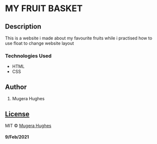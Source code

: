 # MY FRUIT BASKET

## Description
This is a website i made about my favourite fruits while i practised how to use float to change website layout

### Technologies Used
* HTML
* CSS

## Author
1. Mugera Hughes

## [License](https://github.com/MugeraH/my-fruitbasket/blob/master/license)

MIT © [Mugera Hughes ](https://github.com/MugeraH) 
#### 9/Feb/2021